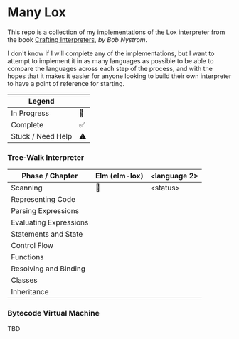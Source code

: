 # Many Lox

This repo is a collection of my implementations of the Lox interpreter from the book [Crafting Interpreters](https://craftinginterpreters.com/), _by Bob Nystrom_.

I don't know if I will complete any of the implementations, but I want to attempt to implement it in as many languages as possible to be able to compare the languages across each step of the process, and with the hopes that it makes it easier for anyone looking to build their own interpreter to have a point of reference for starting.

| Legend            |     |
| ----------------- | --- |
| In Progress       | 🚧  |
| Complete          | ✅  |
| Stuck / Need Help | ⚠️  |

### Tree-Walk Interpreter

| Phase / Chapter        | Elm (elm-lox) | \<language 2> |
| ---------------------- | ------------- | ------------- |
| Scanning               | 🚧            | \<status>     |
| Representing Code      |               |               |
| Parsing Expressions    |               |               |
| Evaluating Expressions |               |               |
| Statements and State   |               |               |
| Control Flow           |               |               |
| Functions              |               |               |
| Resolving and Binding  |               |               |
| Classes                |               |               |
| Inheritance            |               |               |

### Bytecode Virtual Machine

TBD

